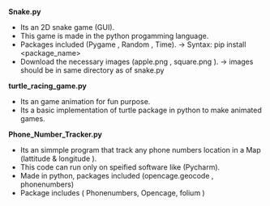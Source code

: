 **Snake.py**
- Its an 2D snake game (GUI).
- This game is made in the python progamming language.
- Packages included (Pygame , Random , Time). -> Syntax: pip install <package_name> 
- Download the necessary images (apple.png , square.png ). -> images should be in same directory as of snake.py


**turtle_racing_game.py**

- Its an game animation for fun purpose.
- Its a basic implementation of turtle package in python to make animated games. 

**Phone_Number_Tracker.py**
- Its an simmple program that track any phone numbers location in a Map (lattitude & longitude ).
- This code can run only on speified software like (Pycharm).
- Made in python, packages included (opencage.geocode , phonenumbers)
- Package includes ( Phonenumbers, Opencage, folium )
